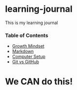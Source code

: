 

# learning-journal
This is my learning journal

### Table of Contents
- [Growth Mindset](growth-mindset.md)
- [Markdown](mardown-notes.md)
- [Computer Setup](computer-setup.md)
- [Git vs GitHub](git-github-notes.md)

# We **CAN** do this!
